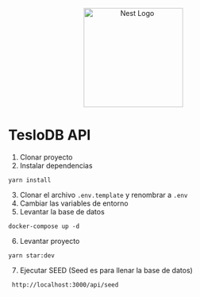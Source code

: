 <p align="center">
  <a href="http://nestjs.com/" target="blank"><img src="https://nestjs.com/img/logo-small.svg" width="200" alt="Nest Logo" /></a>
</p>

# TesloDB API

1. Clonar proyecto
2. Instalar dependencias 
```
yarn install
```
3. Clonar el archivo ```.env.template``` y renombrar a ```.env```
4. Cambiar las variables de entorno
5. Levantar la base de datos
```
docker-compose up -d
```
6. Levantar proyecto
 ```
 yarn star:dev
 ``` 
7. Ejecutar SEED (Seed es para llenar la base de datos)
 ```
  http://localhost:3000/api/seed
 ```
